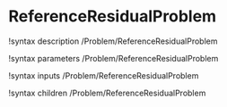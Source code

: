 <!-- MOOSE Documentation Stub: Remove this when content is added. -->

# ReferenceResidualProblem
!syntax description /Problem/ReferenceResidualProblem

!syntax parameters /Problem/ReferenceResidualProblem

!syntax inputs /Problem/ReferenceResidualProblem

!syntax children /Problem/ReferenceResidualProblem
